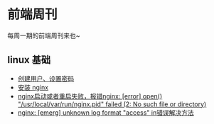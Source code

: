 # 前端周刊
每周一期的前端周刊来也~

## linux 基础

* [创建用户、设置密码](https://blog.csdn.net/li_101357/article/details/69367457)
* [安装 nginx](https://www.cnblogs.com/xxoome/p/5866475.html)
* [nginx启动或者重启失败，报错nginx: [error] open() "/usr/local/var/run/nginx.pid" failed (2: No such file or directory)](https://www.cnblogs.com/fancyLee/p/8931814.html)
* [nginx: [emerg] unknown log format "access" in错误解决方法](https://blog.csdn.net/network_dream/article/details/81328824?utm_medium=distribute.pc_relevant.none-task-blog-BlogCommendFromMachineLearnPai2-2.control&dist_request_id=&depth_1-utm_source=distribute.pc_relevant.none-task-blog-BlogCommendFromMachineLearnPai2-2.control)
